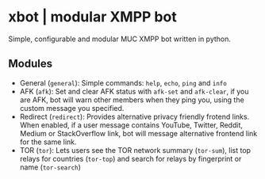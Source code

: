 # xbot | modular XMPP bot 
Simple, configurable and modular MUC XMPP bot written in python.

## Modules
- General (`general`): Simple commands: `help`, `echo`, `ping` and `info`
- AFK (`afk`): Set and clear AFK status with `afk-set` and `afk-clear`, if you are AFK, bot will warn
other members when they ping you, using the custom message you specified. 
- Redirect (`redirect`): Provides alternative privacy friendly frotend links. When enabled, if a user message contains 
YouTube, Twitter, Reddit, Medium or StackOverflow link, bot will message alternative frontend link for the same link.
- TOR (`tor`): Lets users see the TOR network summary (`tor-sum`), list top relays for countries (`tor-top`) and search 
for relays by fingerprint or name (`tor-search`)
